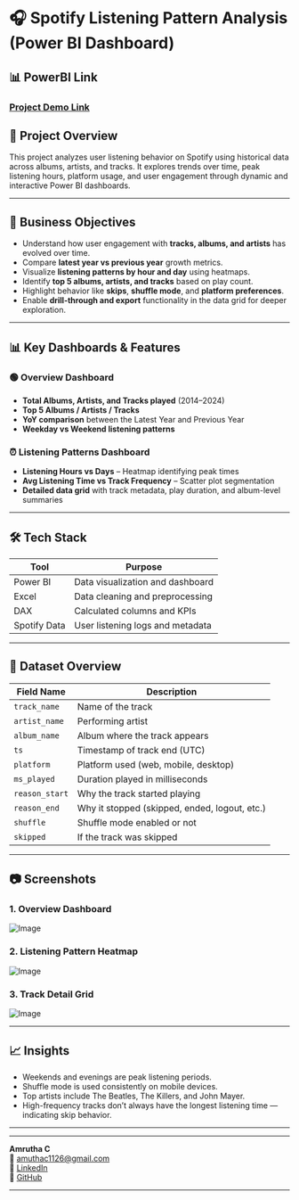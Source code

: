 # 🎧 Spotify Listening Pattern Analysis (Power BI Dashboard)

   ##   📊 PowerBI Link

   ###  [Project Demo Link](https://app.powerbi.com/view?r=eyJrIjoiMDJkYjRjNzktNWViYS00NWQ3LWJkYTItMjU2ZTU1MzIzNWY3IiwidCI6ImE0NTlhOGM1LTlmZGUtNGZjNC1hZGEzLTlhODBjOTQ2NDM4NyJ9)


## 📌 Project Overview
This project analyzes user listening behavior on Spotify using historical data across albums, artists, and tracks. It explores trends over time, peak listening hours, platform usage, and user engagement through dynamic and interactive Power BI dashboards.

---

## 🎯 Business Objectives
- Understand how user engagement with **tracks, albums, and artists** has evolved over time.
- Compare **latest year vs previous year** growth metrics.
- Visualize **listening patterns by hour and day** using heatmaps.
- Identify **top 5 albums, artists, and tracks** based on play count.
- Highlight behavior like **skips**, **shuffle mode**, and **platform preferences**.
- Enable **drill-through and export** functionality in the data grid for deeper exploration.

---

## 📊 Key Dashboards & Features

### 🟢 Overview Dashboard
- **Total Albums, Artists, and Tracks played** (2014–2024)
- **Top 5 Albums / Artists / Tracks**
- **YoY comparison** between the Latest Year and Previous Year
- **Weekday vs Weekend listening patterns**

### ⏰ Listening Patterns Dashboard
- **Listening Hours vs Days** – Heatmap identifying peak times
- **Avg Listening Time vs Track Frequency** – Scatter plot segmentation
- **Detailed data grid** with track metadata, play duration, and album-level summaries

---

## 🛠️ Tech Stack

| Tool        | Purpose                          |
|-------------|----------------------------------|
| Power BI    | Data visualization and dashboard |
| Excel       | Data cleaning and preprocessing  |
| DAX         | Calculated columns and KPIs      |
| Spotify Data | User listening logs and metadata |

---

## 🧾 Dataset Overview

| Field Name     | Description                                      |
|----------------|--------------------------------------------------|
| `track_name`   | Name of the track                                |
| `artist_name`  | Performing artist                                |
| `album_name`   | Album where the track appears                    |
| `ts`           | Timestamp of track end (UTC)                     |
| `platform`     | Platform used (web, mobile, desktop)             |
| `ms_played`    | Duration played in milliseconds                  |
| `reason_start` | Why the track started playing                    |
| `reason_end`   | Why it stopped (skipped, ended, logout, etc.)    |
| `shuffle`      | Shuffle mode enabled or not                      |
| `skipped`      | If the track was skipped                         |



---

## 📷 Screenshots

### 1. Overview Dashboard  
![Image](https://github.com/user-attachments/assets/c9fc5935-80c5-4594-9b60-b9a86bb16873)

### 2. Listening Pattern Heatmap  
![Image](https://github.com/user-attachments/assets/2288142e-6ebe-46b8-a153-04107f0c4aea)

### 3. Track Detail Grid  
![Image](https://github.com/user-attachments/assets/fa1e75ae-b42d-4ed0-94c5-f08268c04666)

---

## 📈 Insights

- Weekends and evenings are peak listening periods.
- Shuffle mode is used consistently on mobile devices.
- Top artists include The Beatles, The Killers, and John Mayer.
- High-frequency tracks don’t always have the longest listening time — indicating skip behavior.

---

---


**Amrutha C**  
📧 amuthac1126@gmail.com  
🔗 [LinkedIn](https://www.linkedin.com/in/amrutha-c-4a2362280)  
🔗 [GitHub](https://github.com/amruthadevops)

---

